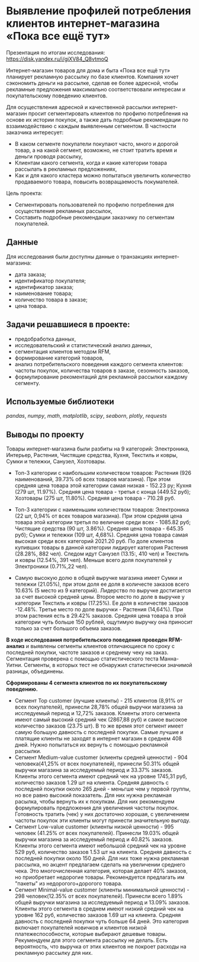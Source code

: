 # Выявление профилей потребления клиентов интернет-магазина «Пока все ещё тут»

Презентация по итогам исследования: https://disk.yandex.ru/i/giXV84_Q8vtmoQ

Интернет-магазин товаров для дома и быта «Пока все ещё тут» планирует рекламную рассылку по базе клиентов. Компания хочет сэкономить деньги на рассылке, сделав ее более адресной, чтобы рекламные предложения максимально соответствовали интересам и покупательскому поведению клиентов.

Для осуществления адресной и качественной рассылки интернет-магазин просит сегментировать клиентов по профилю потребления на основе их истории покупок, а также дать подробные рекомендации по вззаимодействию с каждым выявленным сегментом. В частности заказчика интересует:

- В каком сегменте покупатели покупают часто, много и дорогой товар, а на какой сегмент, возможно, не стоит тратить время и деньги проводя рассылку,
- Клиентам какого сегмента, когда и какие категории товара рассылать в рекламных предложениях,
- Как и для какого кластера можно попытаться увеличить количество продаваемого товара, повысить возвращаемость покумателей.

Цель проекта: 
- Сегментировать пользователей по профилю потребления для осуществления рекламных рассылок,
- Составить подробные рекомендации заказчику по сегментам покупателей.

## Данные

Для исследования были доступны данные о транзакциях интернет-магазина:
- дата заказа;
- идентификатор покупателя;
- идентификатор заказа;
- наименование товара;
- количество товара в заказе;
- цена товара.

## Задачи решавшиеся в проекте:

- предобработка данных,
- исследовательский и статистический анализ данных,
- сегментация клиентов методом RFM,
- формирование категорий товаров,
- анализ потребительского поведения каждого сегмента клиентов: частоты покупок, количества товаров в заказе, сезонность заказов,
- формулирование рекоментаций для рекламной рассылки каждому сегменту. 

## Используемые библиотеки
*pandas*, *numpy*, *math*, *matplotlib*, *scipy*, *seaborn*, *plotly*, *requests*  

## Выводы по проекту
Товары интернет-магазина были разбиты на 9 категорий: Электроника, Интерьер, Растения, Чистящие средства, Кухня, Текстиль и ковры, Сумки и тележки, Санузел, Хозтовары.

- Топ-3 категории с наибольшим количеством товаров:
Растения (926 наименований, 39.73% об всех товаров магазина). При этом средняя цена товара этой категории самая низкая - 152.23 ру;
Кухня (279 шт, 11.97%). Средняя цена товара - третья с конца (449.52 руб);
Хозтовары (275 шт, 11.80%). Средняя цена товара - 710.28 руб.

- Топ-3 категории с наименьшим количеством товаров:
Электроника (22 шт, 0,94% от всех товаров магазина). При этом средняя цена товара этой категории третья по величине среди всех - 1085.82 руб;
Чистящие средства (90 шт, 3.86%). Средняя цена товара - 645.35 руб);
Сумки и тележки (109 шт, 4,68%). Средняя цена товара самая высокая среди всех категорий 2021.20 руб.
По доле клиентов купивших товары в данной категории лидирует категория Растения (28.28%, 882 чел). Следом идут Санузел (13.15:, 410 чел) и Текстиль и ковры (12.54%, 391 чел). Меньше всего доля покупателей у Электроники (0.71%,22 чел).

- Самую высокую долю в общей выручке магазина имеет Сумки и тележки (21.05%), при этом доля ее доля в количесте заказов всего 10.63% (5 место из 9 категорий). Лидерство по выручке достигается за счет высокой средней цены. Второе место по доле в выручке у категории Текстиль и ковры (17.25%). Ее доля в количестве заказов -12.48%. Третье место по доле выручки - Растения (14,64%). При этом растения есть в 29.42% заказов. Средняя цена товара в этой категории чуть больше 150 рублей, ощутимую выручку она приносит только за счет большого объема заказов.

**В ходе исследования потребительского поведения проведен RFM-анализ** и выявлены сегменты клиентов отличающиеся по сроку с последней покупки, частоте заказов и среднему чеку на заказ. Сегментация проверена с помощью статистического теста Манна-Уитни. Сегменты, в которых тест не обнаружил статистически значимой разницы, объединены.

**Сформированы 4 сегмента клиентов по их покупательскому поведению.**
- Сегмент Top customer (лучшие клиенты) - 215 клиентов (8,91% от всех покупателей), принесли 28,78% общей выручки магазина за исследуемый период и 12,72% заказов. Клиенты этого сегмента имеют самый высокий средний чек (2867,88 руб) и самое высокое количество заказов (23.75 шт). В то же время этот сегмент имеет самую большую давность с последней покупки. Самые лучшие и платящие клиенты не заходят в интернет магазин в среднем 408 дней. Нужно попытаться их вернуть с помощью рекламной рассылки.
- Сегмент Medium-value customer (клиенты средней ценности) - 904 человека(41,25% от всех покупателей), принесли 50.31% общей выручки магазина за исследуемый период и 33.37% заказов. Клиенты этого сегмента имеют средний чек на уровне 1745,31 руб, количество заказов 1.29 шт на клиента. Средняя давность с последней покупки около 265 дней - меньгше чем у первой группы, но все равно высокий показатель. Для них нужна рекламная расылка, чтобы вернуть их к покупкам. Для них рекомендуем формулировать предложения для увеличения частоты покупок. Готовность тратить (чек) у них достаточно хорошая, с увеличением частоты покупок эти клиенты могут принести значительную выгоду.
- Сегмент Low-value customer (клиенты низкой ценности) - 995 человек (41.25% от всех покупателей). Принесли 19.03% общей выручки магазина за исследуемый период и 40.82% заказов. Клиенты этого сегмента имеют небольшой средний чек на уровне 529 руб, количество заказов 1.53 шт на клиента. Средняя давность с последней покупки около 150 дней. Для них тоже нужна рекламная рассылка, но акцент предлагаем сделать на увеличении среднего чека. Это многочисленная категория, которая делает 40% заказов, но приобретает недорогие товары. Рекомендуется предлагать им "пакеты" из недорогого+дорогого товара.
- Сегмент Minimal-value customer (клиенты минимальной ценности) - 298 человек(12.35% от всех покупателей). Принесли всего 1.89% общей выручки магазина за исследуемый период и 13.09% заказов. Клиенты этого сегмента в среднем имеют низкий средний чек на уровне 162 руб, количество заказов 1.69 шт на клиента. Средняя давность с последней покупки чуть больше 64 дней. Это категория включает покупателей новичков и клиентов низкой платежеспособности, которые выбирают дешевые товары. Рекумендуем для этого сегмента рассылку не делать. Есть вероятность, что выручка от этих клиентов не покроет расходы на рекламную рассылку для них.

